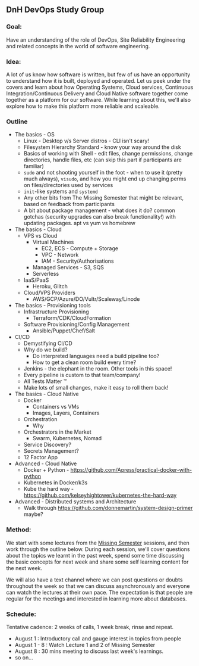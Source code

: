 DnH DevOps Study Group
---

### Goal: 

Have an understanding of the role of DevOps, Site Reliability Engineering and related concepts in the world of software engineering.

### Idea:

A lot of us know how software is written, but few of us have an opportunity to understand how it is built, deployed and operated. Let us peek under the covers and learn about how Operating Systems, Cloud services, Continuous Integration/Continuous Delivery and Cloud Native software together come together as a platform for our software. While learning about this, we'll also explore how to make this platform more reliable and scaleable.

### Outline

* The basics - OS
  * Linux - Desktop v/s Server distros - CLI isn't scary!
  * Filesystem Hierarchy Standard - know your way around the disk
  * Basics of working with Shell - edit files, change permissions, change directories,  handle files, etc (can skip this part if participants are familiar)
  * `sudo` and not shooting yourself in the foot - when to use it (pretty much always), `visudo`, and how you might end up changing perms on files/directories used by services
  * `init`-like systems and `systemd`
  * Any other bits from The Missing Semester that might be relevant, based on feedback from participants
  * A bit about package management - what does it do? common gotchas (security upgrades can also break functionality!) with updating packages. apt vs yum vs homebrew
* The basics - Cloud
  * VPS vs Cloud
    * Virtual Machines
      * EC2, ECS - Compute + Storage
      * VPC - Network
      * IAM - Security/Authorisations
    * Managed Services - S3, SQS
    * Serverless
  * IaaS/PaaS
    * Heroku, Glitch
  * Cloud/VPS Providers
    * AWS/GCP/Azure/DO/Vultr/Scaleway/Linode
* The basics - Provisioning tools
  * Infrastructure Provisioning
    * Terraform/CDK/CloudFormation
  * Software Provisioning/Config Management
    * Ansible/Puppet/Chef/Salt
* CI/CD
  * Demystifying CI/CD
  * Why do we build?
    * Do interpreted languages need a build pipeline too?
    * How to get a clean room build every time?
  * Jenkins - the elephant in the room. Other tools in this space!
  * Every pipeline is custom to that team/company!
  * All Tests Matter :tm:
  * Make lots of small changes, make it easy to roll them back!
* The basics - Cloud Native
  * Docker
    * Containers vs VMs
    * Images, Layers, Containers
  * Orchestration
    * Why
  * Orchestrators in the Market
    * Swarm, Kubernetes, Nomad
  * Service Discovery?
  * Secrets Management?
  * 12 Factor App
* Advanced - Cloud Native
  * Docker + Python - https://github.com/Apress/practical-docker-with-python
  * Kubernetes in Docker/k3s
  * Kube the hard way - https://github.com/kelseyhightower/kubernetes-the-hard-way
* Advanced - Distributed systems and Architecture
  * Walk through https://github.com/donnemartin/system-design-primer maybe?

### Method: 

We start with some lectures from the [Missing Semester](https://www.youtube.com/playlist?list=PLyzOVJj3bHQuloKGG59rS43e29ro7I57J) sessions, and then work through the outline below. During each session, we'll cover questions about the topics we learnt in the past week, spend some time discussing the basic concepts for next week and share some self learning content for the next week.

We will also have a text channel where we can post questions or doubts throughout the week so that we can discuss asynchronously and everyone can watch the lectures at their own pace. The expectation is that people are regular for the meetings and interested in learning more about databases. 

### Schedule: 

Tentative cadence: 2 weeks of calls, 1 week break, rinse and repeat.

- August 1        : Introductory call and gauge interest in topics from people
- August 1 - 8    : Watch Lecture 1 and 2 of Missing Semester
- August 8        : 30 mins meeting to discuss last week's learnings. 
- so on...


